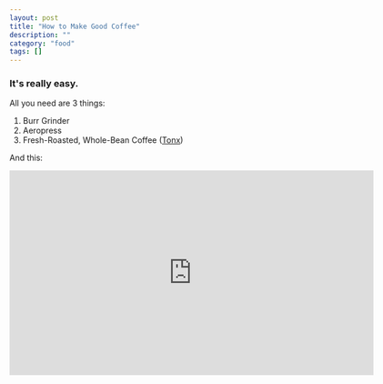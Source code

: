 ```yaml
---
layout: post
title: "How to Make Good Coffee"
description: ""
category: "food"
tags: []
---
```


### It's really easy.

All you need are 3 things:

1. Burr Grinder
2. Aeropress
3. Fresh-Roasted, Whole-Bean Coffee ([Tonx](http://tonx.org/))

And this:

<iframe width="640" height="360" src="http://www.youtube.com/embed/sVLdFbSgkyU?feature=player_detailpage" frameborder="0" allowfullscreen="allowfullscreen"></iframe>